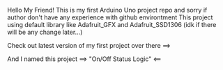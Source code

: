 Hello My Friend!
This is my first Arduino Uno project repo and sorry if author don't have any experience with github environtment
This project using default library like Adafruit_GFX and Adafruit_SSD1306 (idk if there will be any change later...)

Check out latest version of my first project over there ==>

And I named this project ==> "On/Off Status Logic" <==
